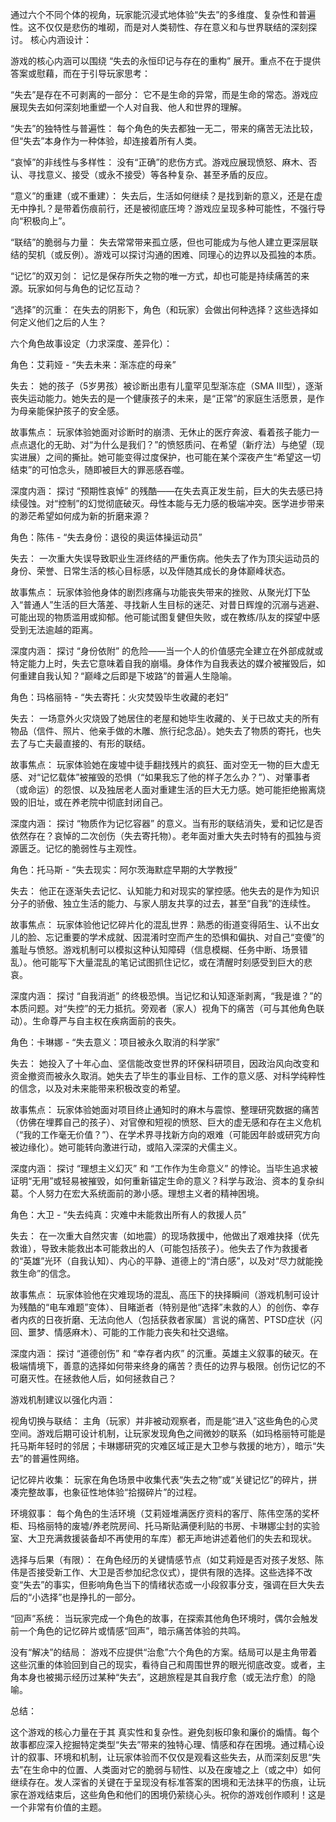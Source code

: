 通过六个不同个体的视角，玩家能沉浸式地体验“失去”的多维度、复杂性和普遍性。这不仅仅是悲伤的堆砌，而是对人类韧性、存在意义和与世界联结的深刻探讨。
核心内涵设计：

游戏的核心内涵可以围绕 “失去的永恒印记与存在的重构” 展开。重点不在于提供答案或慰藉，而在于引导玩家思考：

“失去”是存在不可剥离的一部分： 它不是生命的异常，而是生命的常态。游戏应展现失去如何深刻地重塑一个人对自我、他人和世界的理解。

“失去”的独特性与普遍性： 每个角色的失去都独一无二，带来的痛苦无法比较，但“失去”本身作为一种体验，却连接着所有人类。

“哀悼”的非线性与多样性： 没有“正确”的悲伤方式。游戏应展现愤怒、麻木、否认、寻找意义、接受（或永不接受）等各种复杂、甚至矛盾的反应。

“意义”的重建（或不重建）： 失去后，生活如何继续？是找到新的意义，还是在虚无中挣扎？是带着伤痕前行，还是被彻底压垮？游戏应呈现多种可能性，不强行导向“积极向上”。

“联结”的脆弱与力量： 失去常常带来孤立感，但也可能成为与他人建立更深层联结的契机（或反例）。游戏可以探讨沟通的困难、同理心的边界以及孤独的本质。

“记忆”的双刃剑： 记忆是保存所失之物的唯一方式，却也可能是持续痛苦的来源。玩家如何与角色的记忆互动？

“选择”的沉重： 在失去的阴影下，角色（和玩家）会做出何种选择？这些选择如何定义他们之后的人生？

六个角色故事设定（力求深度、差异化）：

角色：艾莉娅 - “失去未来：渐冻症的母亲”

失去： 她的孩子（5岁男孩）被诊断出患有儿童罕见型渐冻症（SMA III型），逐渐丧失运动能力。她失去的是一个健康孩子的未来，是“正常”的家庭生活愿景，是作为母亲能保护孩子的安全感。

故事焦点： 玩家体验她面对诊断时的崩溃、无休止的医疗奔波、看着孩子能力一点点退化的无助、对“为什么是我们？”的愤怒质问、在希望（新疗法）与绝望（现实进展）之间的撕扯。她可能变得过度保护，也可能在某个深夜产生“希望这一切结束”的可怕念头，随即被巨大的罪恶感吞噬。

深度内涵： 探讨 “预期性哀悼” 的残酷——在失去真正发生前，巨大的失去感已持续侵蚀。对“控制”的幻觉彻底破灭。母性本能与无力感的极端冲突。医学进步带来的渺茫希望如何成为新的折磨来源？

角色：陈伟 - “失去身份：退役的奥运体操运动员”

失去： 一次重大失误导致职业生涯终结的严重伤病。他失去了作为顶尖运动员的身份、荣誉、日常生活的核心目标感，以及伴随其成长的身体巅峰状态。

故事焦点： 玩家体验他身体的剧烈疼痛与功能丧失带来的挫败、从聚光灯下坠入“普通人”生活的巨大落差、寻找新人生目标的迷茫、对昔日辉煌的沉溺与逃避、可能出现的物质滥用或抑郁。他可能试图复健但失败，或在教练/队友的探望中感受到无法逾越的距离。

深度内涵： 探讨 “身份依附” 的危险——当一个人的价值感完全建立在外部成就或特定能力上时，失去它意味着自我的崩塌。身体作为自我表达的媒介被摧毁后，如何重建自我认知？“巅峰之后即是下坡路”的普遍人生隐喻。

角色：玛格丽特 - “失去寄托：火灾焚毁毕生收藏的老妇”

失去： 一场意外火灾烧毁了她居住的老屋和她毕生收藏的、关于已故丈夫的所有物品（信件、照片、他亲手做的木雕、旅行纪念品）。她失去了物质的寄托，也失去了与亡夫最直接的、有形的联结。

故事焦点： 玩家体验她在废墟中徒手翻找残片的疯狂、面对空无一物的巨大虚无感、对“记忆载体”被摧毁的恐惧（“如果我忘了他的样子怎么办？”）、对肇事者（或命运）的怨恨、以及独居老人面对重建生活的巨大无力感。她可能拒绝搬离烧毁的旧址，或在养老院中彻底封闭自己。

深度内涵： 探讨 “物质作为记忆容器” 的意义。当有形的联结消失，爱和记忆是否依然存在？哀悼的二次创伤（失去寄托物）。老年面对重大失去时特有的孤独与资源匮乏。记忆的脆弱性与主观性。

角色：托马斯 - “失去现实：阿尔茨海默症早期的大学教授”

失去： 他正在逐渐失去记忆、认知能力和对现实的掌控感。他失去的是作为知识分子的骄傲、独立生活的能力、与家人朋友共享的过去，甚至“自我”的连续性。

故事焦点： 玩家体验他记忆碎片化的混乱世界：熟悉的街道变得陌生、认不出女儿的脸、忘记重要的学术成就、因混淆时空而产生的恐惧和偏执、对自己“变傻”的羞耻与愤怒。游戏机制可以模拟这种认知障碍（信息模糊、任务中断、场景错乱）。他可能写下大量混乱的笔记试图抓住记忆，或在清醒时刻感受到巨大的悲哀。

深度内涵： 探讨 “自我消逝” 的终极恐惧。当记忆和认知逐渐剥离，“我是谁？”的本质问题。对“失控”的无力抵抗。旁观者（家人）视角下的痛苦（可与其他角色联动）。生命尊严与自主权在疾病面前的丧失。

角色：卡琳娜 - “失去意义：项目被永久取消的科学家”

失去： 她投入了十年心血、坚信能改变世界的环保科研项目，因政治风向改变和资金撤资而被永久取消。她失去了毕生的事业目标、工作的意义感、对科学纯粹性的信念，以及对未来能带来积极改变的希望。

故事焦点： 玩家体验她面对项目终止通知时的麻木与震惊、整理研究数据的痛苦（仿佛在埋葬自己的孩子）、对官僚和短视的愤怒、巨大的虚无感和存在主义危机（“我的工作毫无价值？”）、在学术界寻找新方向的艰难（可能因年龄或研究方向被边缘化）。她可能转向激进行动，或陷入深深的犬儒主义。

深度内涵： 探讨 “理想主义幻灭” 和 “工作作为生命意义” 的悖论。当毕生追求被证明“无用”或轻易被摧毁，如何重新锚定生命的意义？科学与政治、资本的复杂纠葛。个人努力在宏大系统面前的渺小感。理想主义者的精神困境。

角色：大卫 - “失去纯真：灾难中未能救出所有人的救援人员”

失去： 在一次重大自然灾害（如地震）的现场救援中，他做出了艰难抉择（优先救谁），导致未能救出本可能救出的人（可能包括孩子）。他失去了作为救援者的“英雄”光环（自我认知）、内心的平静、道德上的“清白感”，以及对“尽力就能挽救生命”的信念。

故事焦点： 玩家体验他在灾难现场的混乱、高压下的抉择瞬间（游戏机制可设计为残酷的“电车难题”变体）、目睹逝者（特别是他“选择”未救的人）的创伤、幸存者内疚的日夜折磨、无法向他人（包括获救者家属）言说的痛苦、PTSD症状（闪回、噩梦、情感麻木）、可能的工作能力丧失和社交退缩。

深度内涵： 探讨 “道德创伤” 和 “幸存者内疚” 的沉重。英雄主义叙事的破灭。在极端情境下，善意的选择如何带来终身的痛苦？责任的边界与极限。创伤记忆的不可磨灭性。在拯救他人后，如何拯救自己？

游戏机制建议以强化内涵：

视角切换与联结： 主角（玩家）并非被动观察者，而是能“进入”这些角色的心灵空间。游戏后期可设计机制，让玩家发现角色之间微妙的联系（如玛格丽特可能是托马斯年轻时的邻居；卡琳娜研究的灾难区域正是大卫参与救援的地方），暗示“失去”的普遍性网络。

记忆碎片收集： 玩家在角色场景中收集代表“失去之物”或“关键记忆”的碎片，拼凑完整故事，也象征性地体验“拾掇碎片”的过程。

环境叙事： 每个角色的生活环境（艾莉娅堆满医疗资料的客厅、陈伟空荡的奖杯柜、玛格丽特的废墟/养老院房间、托马斯贴满便利贴的书房、卡琳娜尘封的实验室、大卫充满救援装备却不再使用的车库）都无声地讲述着他们的失去和现状。

选择与后果（有限）： 在角色经历的关键情感节点（如艾莉娅是否对孩子发怒、陈伟是否接受新工作、大卫是否参加纪念仪式），提供有限的选择。这些选择不改变“失去”的事实，但影响角色当下的情绪状态或一小段叙事分支，强调在巨大失去后的“小选择”也是挣扎的一部分。

“回声”系统： 当玩家完成一个角色的故事，在探索其他角色环境时，偶尔会触发前一个角色的记忆碎片或情感“回声”，暗示痛苦体验的共鸣。

没有“解决”的结局： 游戏不应提供“治愈”六个角色的方案。结局可以是主角带着这些沉重的体验回到自己的现实，看待自己和周围世界的眼光彻底改变。或者，主角本身也被揭示经历过某种“失去”，这趟旅程是其自我疗愈（或无法疗愈）的隐喻。

总结：

这个游戏的核心力量在于其 真实性和复杂性。避免刻板印象和廉价的煽情。每个故事都应深入挖掘特定类型“失去”带来的独特心理、情感和存在困境。通过精心设计的叙事、环境和机制，让玩家体验而不仅仅是观看这些失去，从而深刻反思“失去”在生命中的位置、人类面对它的脆弱与韧性、以及在废墟之上（或之中）如何继续存在。发人深省的关键在于呈现没有标准答案的困境和无法抹平的伤痕，让玩家在游戏结束后，这些角色和他们的困境仍萦绕心头。祝你的游戏创作顺利！这是一个非常有价值的主题。